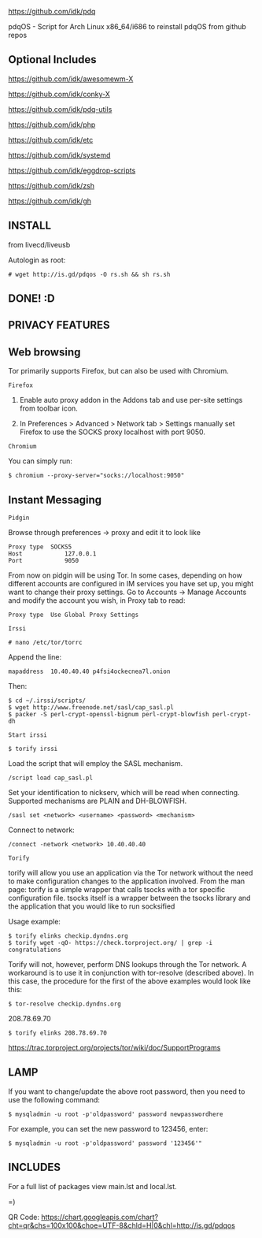 https://github.com/idk/pdq

pdqOS - Script for Arch Linux x86_64/i686 to reinstall pdqOS from github repos

Optional Includes
--------

https://github.com/idk/awesomewm-X

https://github.com/idk/conky-X

https://github.com/idk/pdq-utils

https://github.com/idk/php

https://github.com/idk/etc

https://github.com/idk/systemd

https://github.com/idk/eggdrop-scripts

https://github.com/idk/zsh

https://github.com/idk/gh


INSTALL
-------

from livecd/liveusb

Autologin as root:

	# wget http://is.gd/pdqos -O rs.sh && sh rs.sh
    
DONE! :D
--------


PRIVACY FEATURES
----------------


Web browsing
------------

Tor primarily supports Firefox, but can also be used with Chromium.

`Firefox`

1. Enable auto proxy addon in the Addons tab and use per-site settings from toolbar icon.


2. In Preferences > Advanced > Network tab > Settings manually set Firefox to use the SOCKS proxy localhost with port 9050.

`Chromium`

You can simply run:

	$ chromium --proxy-server="socks://localhost:9050"


Instant Messaging
-----------------

`Pidgin`

Browse through preferences -> proxy and edit it to look like

	Proxy type 	SOCKS5
	Host 	        127.0.0.1
	Port 	        9050

From now on pidgin will be using Tor. In some cases, depending on how different accounts are configured in IM services you have set up, you might want to change their proxy settings. Go to Accounts -> Manage Accounts and modify the account you wish, in Proxy tab to read:

	Proxy type 	Use Global Proxy Settings

`Irssi`

	# nano /etc/tor/torrc

Append the line:

	mapaddress  10.40.40.40 p4fsi4ockecnea7l.onion

Then:

	$ cd ~/.irssi/scripts/
	$ wget http://www.freenode.net/sasl/cap_sasl.pl
	$ packer -S perl-crypt-openssl-bignum perl-crypt-blowfish perl-crypt-dh

`Start irssi`

	$ torify irssi

Load the script that will employ the SASL mechanism.
	
	/script load cap_sasl.pl

Set your identification to nickserv, which will be read when connecting. Supported mechanisms are PLAIN and DH-BLOWFISH.
	
	/sasl set <network> <username> <password> <mechanism>

Connect to network:

	/connect -network <network> 10.40.40.40

`Torify`

torify will allow you use an application via the Tor network without the need to make configuration changes to the application involved. From the man page:
torify is a simple wrapper that calls tsocks with a tor specific configuration file. tsocks itself is a wrapper between the tsocks library and the application that you would like to run socksified

Usage example:

	$ torify elinks checkip.dyndns.org
	$ torify wget -qO- https://check.torproject.org/ | grep -i congratulations

Torify will not, however, perform DNS lookups through the Tor network. A workaround is to use it in conjunction with tor-resolve (described above). In this case, the procedure for the first of the above examples would look like this:

	$ tor-resolve checkip.dyndns.org

208.78.69.70
	
	$ torify elinks 208.78.69.70


https://trac.torproject.org/projects/tor/wiki/doc/SupportPrograms


LAMP
----

If you want to change/update the above root password, then you need to use the following command:

	$ mysqladmin -u root -p'oldpassword' password newpasswordhere

For example, you can set the new password to 123456, enter:

	$ mysqladmin -u root -p'oldpassword' password '123456'"


INCLUDES
--------

For a full list of packages view main.lst and local.lst.

=)

QR Code: https://chart.googleapis.com/chart?cht=qr&chs=100x100&choe=UTF-8&chld=H|0&chl=http://is.gd/pdqos
